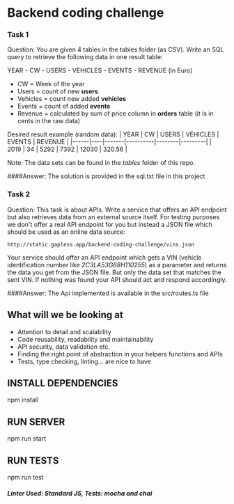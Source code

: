 
# Backend coding challenge 
  
### Task 1

Question: You are given 4 tables in the tables folder (as CSV).
Write an SQL query to retrieve the following data in one result table:

YEAR - CW - USERS - VEHICLES - EVENTS - REVENUE (in Euro)

- CW = Week of the year
- Users = count of new **users**
- Vehicles = count new added **vehicles**
- Events = count of added **events**
- Revenue = calculated by sum of price column in **orders** table (it is in cents in the raw data)

Desired result example (random data):
| YEAR | CW | USERS | VEHICLES | EVENTS | REVENUE |
|------|----|-------|----------|--------|---------|
| 2019 | 34 | 5292  | 7392     | 12030  | 320.56  |

Note: The data sets can be found in the _tables_ folder of this repo.

####Answer: The solution is provided in the sql.txt file in this project

### Task 2

Question: This task is about APIs.
Write a service that offers an API endpoint but also retrieves data from an external source itself. For testing purposes we don't offer a real API endpoint for you but instead a JSON file which should be used as an online data source:

```
http://static.gapless.app/backend-coding-challenge/vins.json
```

Your service should offer an API endpoint which gets a VIN (vehicle identification number like _2C3LA53G68H110255_) as a parameter and returns the data you get from the JSON file. But only the data set that matches the sent VIN. If nothing was found your API should act and respond accordingly.

####Answer: The Api implemented is available in the src/routes.ts file

## What will we be looking at

- Attention to detail and scalability
- Code reusability, readability and maintainability
- API security, data validation etc.
- Finding the right point of abstraction in your helpers functions and APIs
- Tests, type checking, linting... are nice to have

## INSTALL DEPENDENCIES
 npm install
## RUN SERVER
npm run start
## RUN TESTS
npm run test


#####  Linter Used: Standard JS, Tests: mocha and chai
